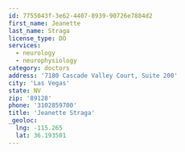 ```yaml
---
id: 7755043f-3e62-4407-8939-90726e7884d2
first_name: Jeanette
last_name: Straga
license_type: DO
services:
  - neurology
  - neurophysiology
category: doctors
address: '7180 Cascade Valley Court, Suite 200'
city: 'Las Vegas'
state: NV
zip: '89128'
phone: '3102859700'
title: 'Jeanette Straga'
_geoloc:
  lng: -115.265
  lat: 36.193501
---
```

